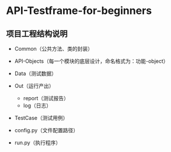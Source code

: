 # API-Testframe-for-beginners

## 项目工程结构说明

- Common（公共方法、类的封装）

- API-Objects（每一个模块的底层设计，命名格式为：功能-object）

- Data（测试数据）

- Out（运行产出）
  - report（测试报告）
  - log（日志）

- TestCase（测试用例）

- config.py（文件配置路径）

- run.py（执行程序）
